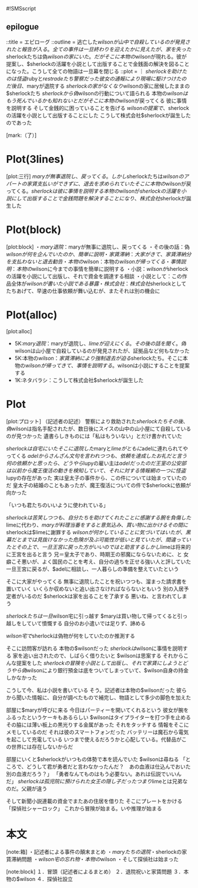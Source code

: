 #!SMSscript

## epilogue

::title = エピローグ
::outline = 逃亡した$wilsonが山中で自殺しているのが発見されたと報告が入る。全ての事件は一旦終わりを迎えたかに見えたが、家を失った$sherlockたちは偽$wilsonの家にいた。だがそこに本物の$wilsonが現れる。彼が提案し、$sherlockの活躍を小説として出版することで金銭面の解決を図ることになった。こうして全ての物語は一旦幕を閉じる
::plot = ｜
$sherlockを助けたのは怪盗$rubyと$restradeたち警察だった
彼女の通報により現場に駆けつけたのだ
後日、$maryが退院する
$sherlockの家がなくなり$wilsonの家に居候したままの$sherlockたち
$sherlockから偽$wilsonの行動について語られる
本物の$wilsonはもう死んでいるかも知れないと
だがそこに本物の$wilsonが戻ってくる
彼に事情を説明する
そして金銭的に困っていることを告げる
$wilsonの提案で、$sherlockの活躍を小説として出版することにした
こうして株式会社$sherlockが誕生したのであった

[mark:（了）]

# Plot(3lines)

[plot:三行]
$maryが無事退院し、戻ってくる。しかし$sherlockたちは$wilsonのアパートの家賃支払いができずに、退去を求められていた
そこに本物の$wilsonが戻ってくる。$sherlockは彼に事情を説明する
本物の$wilsonが$sherlockの活躍を小説にして出版することで金銭問題を解決することになり、株式会社$sherlockが誕生した

# Plot(block)

[plot:block]
・$mary退院：$maryが無事に退院し、戻ってくる
・その後の話：偽$wilsonが何を企んでいたのか、簡単に説明
・家賃滞納：大家がきて、家賃滞納分を支払わないと退去勧告
・本物の$wilson：本物の$wilsonが帰ってくる
・事情説明：本物の$wilsonに今までの事情を簡単に説明する
・小説：$wilsonが$sherlockの活躍を小説にして出版し、それで資金を調達する相談
・小説として：この作品全体が$wilsonが書いた小説である暴露
・株式会社：株式会社$sherlockとしてたちあげて、早速の仕事依頼が舞い込むが、またそれは別の機会に

# Plot(alloc)

[plot:alloc]
- 5K:$mary退院：$maryが退院し、$limeが迎えにくる。その後の話を聞く。偽$wilsonは山小屋で自殺しているのが発見されたが、証拠品など何もなかった
- 5K:本物の$wilson：家賃滞納により強制退去が迫る$sherlockたち。そこに本物の$wilsonが帰ってきて、事情を説明する。$wilsonは小説にすることを提案する
- 1K:ネタバラシ：こうして株式会社$sherlockが誕生した

# Plot

[plot:プロット]
（記述者の記述）
警察により救助された$sherlockたち
その後、偽$wilsonは指名手配されたが、数日後にスイスの山中の山小屋にて自殺しているのが見つかった
遺書らしきものには「私はもういない」とだけ書かれていた

$sherlockは自宅にいた
そこに退院した$maryと$limeがともに$adelに連れられてやってくる
$adelからさんざん文句を言われつつも、依頼を達成したお礼だと言う
何の依頼かと思ったら、どうやら$lupyの雇い主は$adelだったのだ
王室の公安部は以前から魔王復活の動きを検知していて、それに対する情報網の一つに怪盗$lupyの存在があった
実は皇太子の事件から、この件については始まっていたのだ
皇太子の結婚のこともあったが、魔王復活についての件で$sherlockに依頼が向かった

「いつも君たちのいいように使われている」

$sherlockは苦笑しつつも、自分たちを助けてくれたことに感謝する
腕を負傷した$limeに代わり、$maryが料理当番をすると意気込み、買い物に出かける
その間に$sherlockは$limeに謝罪する
$wilsonが何かしていることに気づいてはいたが、黒幕だとまでは見抜けなかった
危険が及ぶ可能性が低いと見ていたが、間違っていたと
その上で、一旦王宮に戻った方がいいのではと助言する
しかし$limeは将来的に王宮を出ると言う
兄＝皇太子であり、時期王の邪魔にならないために、と
女癖こそ悪いが、よく国民のことを考え、自分の過ちを正せる強い人と評していた
一旦王宮に戻るが、$adelに相談し、一人暮らしの準備を整えていたという

そこに大家がやってくる
無事に退院したことを祝いつつも、溜まった請求書を置いていく
いくらか収めないと追い出さなければならないともいう
別の入居予定者がいるのだ
$sherlockは家を出ることを了承する
悪いね、と言われてしまう

$sherlockたちは一旦$wilson宅に引っ越す
$maryは買い物して帰ってくると引っ越しをしていて憤慨する
自分のお小遣いでは足りず、諦める

$wilson宅で$sherlockは偽物が何をしていたのか推測する

そこに訪問客が訪れる
本物の$wilsonだった
$sherlockは$wilsonに事情を説明する
家を追い出されたので、しばらく借りたいと
$wilsonは思案する
それからこんな提案をした
$sherlockの冒険を小説として出版し、それで家賃にしようと
どうやら偽$wilsonにより銀行預金は底をついてしまっていて、$wilson自身の持金しかなかった

こうして今、私は小説を書いている
そう。記述者は本物の$wilsonだった
彼らから聞いた情報に、自分が調べたもので補完し、物語として多少の脚色を加えた

部屋に$maryが呼びに来る
今日はパーティーを開いてくれるという
彼女が腕をふるったというケーキもあるらしい
$wilsonはタイプライターを打つ手を止める
その脇には薄い板上の黒光りする金属があった
それをタッチする
情報をそこにメモしているのだ
それは彼のスマートフォンだった
バッテリーは魔石から電気を起こして充電している
いつまで使えるだろうかと心配している。代替品がこの世界には存在しないからだ

部屋にいくと$sherlockがいつもの体勢で本を読んでいた
$wilsonは尋ねる
「ところで、どうして君が勇者だと言わなかったんだ？　あの血液は仕込んでおいた別の血液だろう？」
「勇者なんてものはもう必要ない。あれは伝説でいいんだ」
$sherlockは孤児院に預けられた
女王の隠し子だった
つまり$limeとは兄弟なのだ。父親が違う

そして新聞小説連載の資金でまたあの住居を借りた
そこにプレートをかける
「探偵社シャーロック」
これから冒険が始まる。いや推理が始まる

# 本文

[note:箱]
・記述者による事件の顛末まとめ
・$maryたちの退院
・$sherlockの家賃滞納問題
・$wilson宅の忘れ物
・本物の$wilson
・そして探偵社は始まった

[note:block]
１．冒頭（記述者によるまとめ）
２．退院祝いと家賃問題
３．本物の$wilson
４．探偵社設立

